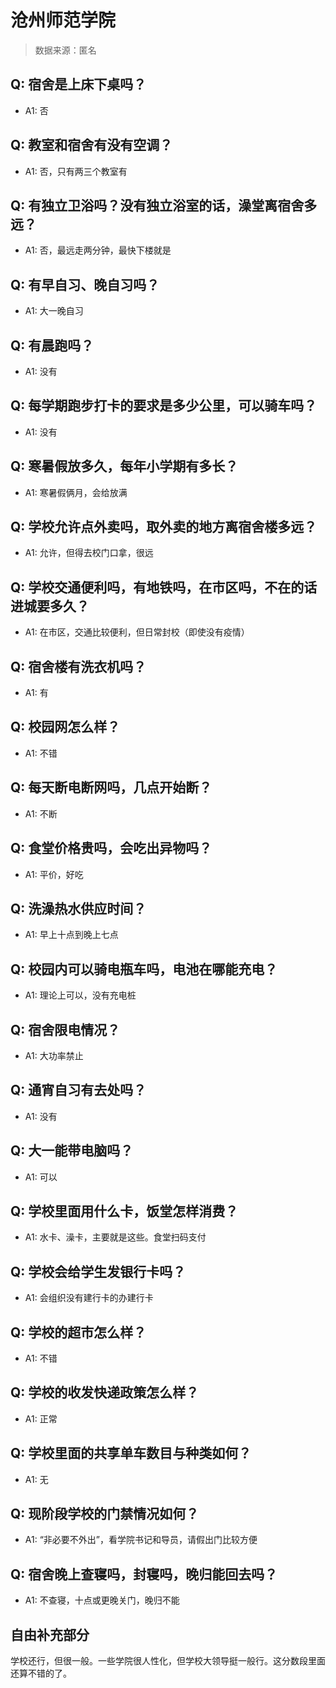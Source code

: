# 沧州师范学院

> 数据来源：匿名

## Q: 宿舍是上床下桌吗？

- A1: 否

## Q: 教室和宿舍有没有空调？

- A1: 否，只有两三个教室有

## Q: 有独立卫浴吗？没有独立浴室的话，澡堂离宿舍多远？

- A1: 否，最远走两分钟，最快下楼就是

## Q: 有早自习、晚自习吗？

- A1: 大一晚自习

## Q: 有晨跑吗？

- A1: 没有

## Q: 每学期跑步打卡的要求是多少公里，可以骑车吗？

- A1: 没有

## Q: 寒暑假放多久，每年小学期有多长？

- A1: 寒暑假俩月，会给放满

## Q: 学校允许点外卖吗，取外卖的地方离宿舍楼多远？

- A1: 允许，但得去校门口拿，很远

## Q: 学校交通便利吗，有地铁吗，在市区吗，不在的话进城要多久？

- A1: 在市区，交通比较便利，但日常封校（即使没有疫情）

## Q: 宿舍楼有洗衣机吗？

- A1: 有

## Q: 校园网怎么样？

- A1: 不错

## Q: 每天断电断网吗，几点开始断？

- A1: 不断

## Q: 食堂价格贵吗，会吃出异物吗？

- A1: 平价，好吃

## Q: 洗澡热水供应时间？

- A1: 早上十点到晚上七点

## Q: 校园内可以骑电瓶车吗，电池在哪能充电？

- A1: 理论上可以，没有充电桩

## Q: 宿舍限电情况？

- A1: 大功率禁止

## Q: 通宵自习有去处吗？

- A1: 没有

## Q: 大一能带电脑吗？

- A1: 可以

## Q: 学校里面用什么卡，饭堂怎样消费？

- A1: 水卡、澡卡，主要就是这些。食堂扫码支付

## Q: 学校会给学生发银行卡吗？

- A1: 会组织没有建行卡的办建行卡

## Q: 学校的超市怎么样？

- A1: 不错

## Q: 学校的收发快递政策怎么样？

- A1: 正常

## Q: 学校里面的共享单车数目与种类如何？

- A1: 无

## Q: 现阶段学校的门禁情况如何？

- A1: “非必要不外出”，看学院书记和导员，请假出门比较方便

## Q: 宿舍晚上查寝吗，封寝吗，晚归能回去吗？

- A1: 不查寝，十点或更晚关门，晚归不能

## 自由补充部分

学校还行，但很一般。一些学院很人性化，但学校大领导挺一般行。这分数段里面还算不错的了。